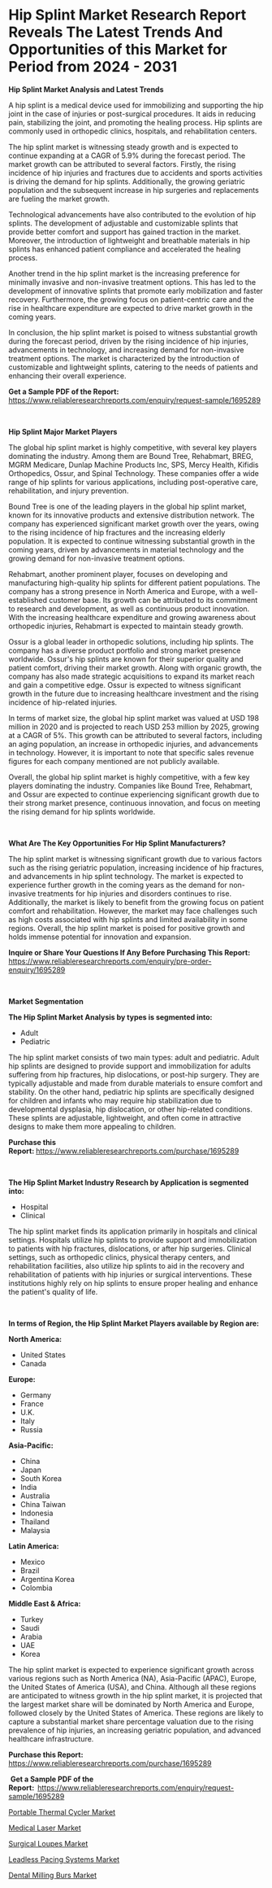 <p><h1>Hip Splint Market Research Report Reveals The Latest Trends And Opportunities of this Market for Period from 2024 - 2031</h1></p><p><strong>Hip Splint Market Analysis and Latest Trends</strong></p>
<p><p>A hip splint is a medical device used for immobilizing and supporting the hip joint in the case of injuries or post-surgical procedures. It aids in reducing pain, stabilizing the joint, and promoting the healing process. Hip splints are commonly used in orthopedic clinics, hospitals, and rehabilitation centers.</p><p>The hip splint market is witnessing steady growth and is expected to continue expanding at a CAGR of 5.9% during the forecast period. The market growth can be attributed to several factors. Firstly, the rising incidence of hip injuries and fractures due to accidents and sports activities is driving the demand for hip splints. Additionally, the growing geriatric population and the subsequent increase in hip surgeries and replacements are fueling the market growth.</p><p>Technological advancements have also contributed to the evolution of hip splints. The development of adjustable and customizable splints that provide better comfort and support has gained traction in the market. Moreover, the introduction of lightweight and breathable materials in hip splints has enhanced patient compliance and accelerated the healing process.</p><p>Another trend in the hip splint market is the increasing preference for minimally invasive and non-invasive treatment options. This has led to the development of innovative splints that promote early mobilization and faster recovery. Furthermore, the growing focus on patient-centric care and the rise in healthcare expenditure are expected to drive market growth in the coming years.</p><p>In conclusion, the hip splint market is poised to witness substantial growth during the forecast period, driven by the rising incidence of hip injuries, advancements in technology, and increasing demand for non-invasive treatment options. The market is characterized by the introduction of customizable and lightweight splints, catering to the needs of patients and enhancing their overall experience.</p></p>
<p><strong>Get a Sample PDF of the Report:&nbsp;</strong> <a href="https://www.reliableresearchreports.com/enquiry/request-sample/1695289">https://www.reliableresearchreports.com/enquiry/request-sample/1695289</a></p>
<p>&nbsp;</p>
<p><strong>Hip Splint Major Market Players</strong></p>
<p><p>The global hip splint market is highly competitive, with several key players dominating the industry. Among them are Bound Tree, Rehabmart, BREG, MGRM Medicare, Dunlap Machine Products Inc, SPS, Mercy Health, Kifidis Orthopedics, Ossur, and Spinal Technology. These companies offer a wide range of hip splints for various applications, including post-operative care, rehabilitation, and injury prevention.</p><p>Bound Tree is one of the leading players in the global hip splint market, known for its innovative products and extensive distribution network. The company has experienced significant market growth over the years, owing to the rising incidence of hip fractures and the increasing elderly population. It is expected to continue witnessing substantial growth in the coming years, driven by advancements in material technology and the growing demand for non-invasive treatment options.</p><p>Rehabmart, another prominent player, focuses on developing and manufacturing high-quality hip splints for different patient populations. The company has a strong presence in North America and Europe, with a well-established customer base. Its growth can be attributed to its commitment to research and development, as well as continuous product innovation. With the increasing healthcare expenditure and growing awareness about orthopedic injuries, Rehabmart is expected to maintain steady growth.</p><p>Ossur is a global leader in orthopedic solutions, including hip splints. The company has a diverse product portfolio and strong market presence worldwide. Ossur's hip splints are known for their superior quality and patient comfort, driving their market growth. Along with organic growth, the company has also made strategic acquisitions to expand its market reach and gain a competitive edge. Ossur is expected to witness significant growth in the future due to increasing healthcare investment and the rising incidence of hip-related injuries.</p><p>In terms of market size, the global hip splint market was valued at USD 198 million in 2020 and is projected to reach USD 253 million by 2025, growing at a CAGR of 5%. This growth can be attributed to several factors, including an aging population, an increase in orthopedic injuries, and advancements in technology. However, it is important to note that specific sales revenue figures for each company mentioned are not publicly available.</p><p>Overall, the global hip splint market is highly competitive, with a few key players dominating the industry. Companies like Bound Tree, Rehabmart, and Ossur are expected to continue experiencing significant growth due to their strong market presence, continuous innovation, and focus on meeting the rising demand for hip splints worldwide.</p></p>
<p>&nbsp;</p>
<p><strong>What Are The Key Opportunities For Hip Splint Manufacturers?</strong></p>
<p><p>The hip splint market is witnessing significant growth due to various factors such as the rising geriatric population, increasing incidence of hip fractures, and advancements in hip splint technology. The market is expected to experience further growth in the coming years as the demand for non-invasive treatments for hip injuries and disorders continues to rise. Additionally, the market is likely to benefit from the growing focus on patient comfort and rehabilitation. However, the market may face challenges such as high costs associated with hip splints and limited availability in some regions. Overall, the hip splint market is poised for positive growth and holds immense potential for innovation and expansion.</p></p>
<p><strong>Inquire or Share Your Questions If Any Before Purchasing This Report:</strong> <a href="https://www.reliableresearchreports.com/enquiry/pre-order-enquiry/1695289">https://www.reliableresearchreports.com/enquiry/pre-order-enquiry/1695289</a></p>
<p>&nbsp;</p>
<p><strong>Market Segmentation</strong></p>
<p><strong>The Hip Splint Market Analysis by types is segmented into:</strong></p>
<p><ul><li>Adult</li><li>Pediatric</li></ul></p>
<p><p>The hip splint market consists of two main types: adult and pediatric. Adult hip splints are designed to provide support and immobilization for adults suffering from hip fractures, hip dislocations, or post-hip surgery. They are typically adjustable and made from durable materials to ensure comfort and stability. On the other hand, pediatric hip splints are specifically designed for children and infants who may require hip stabilization due to developmental dysplasia, hip dislocation, or other hip-related conditions. These splints are adjustable, lightweight, and often come in attractive designs to make them more appealing to children.</p></p>
<p><strong>Purchase this Report:&nbsp;</strong><a href="https://www.reliableresearchreports.com/purchase/1695289">https://www.reliableresearchreports.com/purchase/1695289</a></p>
<p>&nbsp;</p>
<p><strong>The Hip Splint Market Industry Research by Application is segmented into:</strong></p>
<p><ul><li>Hospital</li><li>Clinical</li></ul></p>
<p><p>The hip splint market finds its application primarily in hospitals and clinical settings. Hospitals utilize hip splints to provide support and immobilization to patients with hip fractures, dislocations, or after hip surgeries. Clinical settings, such as orthopedic clinics, physical therapy centers, and rehabilitation facilities, also utilize hip splints to aid in the recovery and rehabilitation of patients with hip injuries or surgical interventions. These institutions highly rely on hip splints to ensure proper healing and enhance the patient's quality of life.</p></p>
<p>&nbsp;</p>
<p><strong>In terms of Region, the Hip Splint Market Players available by Region are:</strong></p>
<p>
    <p> <strong> North America: </strong>
        <ul>
            <li>United States</li>
            <li>Canada</li>
        </ul>
        </p> 
    <p> <strong> Europe: </strong>
        <ul>
            <li>Germany</li>
            <li>France</li>
            <li>U.K.</li>
            <li>Italy</li>
            <li>Russia</li>
        </ul>
        </p> 
    <p> <strong> Asia-Pacific: </strong>
        <ul>
            <li>China</li>
            <li>Japan</li>
            <li>South Korea</li>
            <li>India</li>
            <li>Australia</li>
            <li>China Taiwan</li>
            <li>Indonesia</li>
            <li>Thailand</li>
            <li>Malaysia</li>
        </ul>
        </p> 
    <p> <strong> Latin America: </strong>
        <ul>
            <li>Mexico</li>
            <li>Brazil</li>
            <li>Argentina Korea</li>
            <li>Colombia</li>
        </ul>
        </p> 
    <p> <strong> Middle East & Africa: </strong>
        <ul>
            <li>Turkey</li>
            <li>Saudi</li>
            <li>Arabia</li>
            <li>UAE</li>
            <li>Korea</li>
        </ul>
    </p>
    </p>
<p><p>The hip splint market is expected to experience significant growth across various regions such as North America (NA), Asia-Pacific (APAC), Europe, the United States of America (USA), and China. Although all these regions are anticipated to witness growth in the hip splint market, it is projected that the largest market share will be dominated by North America and Europe, followed closely by the United States of America. These regions are likely to capture a substantial market share percentage valuation due to the rising prevalence of hip injuries, an increasing geriatric population, and advanced healthcare infrastructure.</p></p>
<p><strong>Purchase this Report: </strong><a href="https://www.reliableresearchreports.com/purchase/1695289">https://www.reliableresearchreports.com/purchase/1695289</a></p>
<p>&nbsp;<strong>Get a Sample PDF of the Report:&nbsp;&nbsp;</strong><a href="https://www.reliableresearchreports.com/enquiry/request-sample/1695289">https://www.reliableresearchreports.com/enquiry/request-sample/1695289</a></p>
<p><strong></strong></p>
<p><p><a href="https://github.com/aliciawhite5576/Market-Research-Report-List-2/blob/main/portable-thermal-cycler-market.md">Portable Thermal Cycler Market</a></p><p><a href="https://github.com/kuntayevaz/Market-Research-Report-List-2/blob/main/medical-laser-market.md">Medical Laser Market</a></p><p><a href="https://github.com/kipkeeva/Market-Research-Report-List-2/blob/main/surgical-loupes-market.md">Surgical Loupes Market</a></p><p><a href="https://github.com/provorikovar/Market-Research-Report-List-2/blob/main/leadless-pacing-systems-market.md">Leadless Pacing Systems Market</a></p><p><a href="https://github.com/marloy8/Market-Research-Report-List-2/blob/main/dental-milling-burs-market.md">Dental Milling Burs Market</a></p></p>